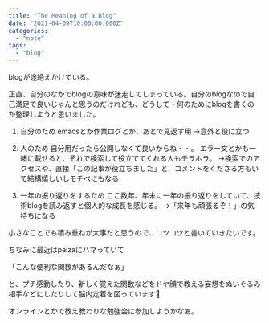 ```yaml
---
title: "The Meaning of a Blog"
date: "2021-04-09T10:00:00.000Z"
categories: 
  - "note"
tags: 
  - "blog"
---
```



blogが途絶えかけている。

正直、自分のなかでblogの意味が迷走してしまっている。自分のblogなので自己満足で良いじゃんと思うのだけれども、どうして・何のためにblogを書くのか整理しようと思いました。
  
1. 自分のため
emacsとか作業ログとか、あとで見返す用
→意外と役に立つ
  
2. 人のため
自分用だったら公開しなくて良いからね・・。
エラー文とかも一緒に載せると、それで検索して役立ててくれる人もチラホラ。
→検索でのアクセスや、直接「この記事が役立ちました」と、コメントをくださる方もいて結構嬉しいしモチベにもなる
  
3. 一年の振り返りをするため
ここ数年、年末に一年の振り返りをしていて、技術blogを読み返すと個人的な成長を感じる。
→「来年も頑張るぞ！」の気持ちになる
  
小さなことでも積み重ねが大事だと思うので、コツコツと書いていきたいです。
  
ちなみに最近はpaizaにハマっていて

「こんな便利な関数があるんだなぁ」

と、プチ感動したり、新しく覚えた関数などをドヤ顔で教える妄想をぬいぐるみ相手などにしたりして脳内定着を図っています🧸

オンラインとかで教え教わりな勉強会に参加しようかなぁ。
